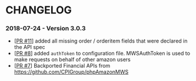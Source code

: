 # CHANGELOG


### 2018-07-24 - Version 3.0.3

- [[PR #11](https://github.com/sonnenglas/amazon-mws-laravel/pull/11/)] added all missing order / orderitem fields that were declared in the API spec
- [[PR #8](https://github.com/sonnenglas/amazon-mws-laravel/pull/8/)] added `authToken` to configuration file. MWSAuthToken is used to make requests on behalf of other amazon users
- [[PR #7](https://github.com/sonnenglas/amazon-mws-laravel/pull/7/)] Backported Financial APIs from https://github.com/CPIGroup/phpAmazonMWS